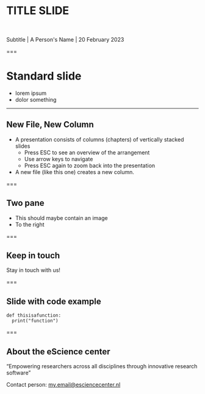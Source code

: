 <!-- .slide: data-state="title" -->

# TITLE SLIDE

<br>

Subtitle | A Person's Name | 20 February 2023



===

<!-- .slide: data-state="standard" -->

# Standard slide

- lorem ipsum
- dolor something

---

<!-- .slide: data-state="standard" -->

## New File, New Column
- A presentation consists of columns (chapters) of vertically stacked slides
  - Press ESC to see an overview of the arrangement
  - Use arrow keys to navigate
  - Press ESC again to zoom back into the presentation
- A new file (like this one) creates a new column.

===

<!-- .slide: data-state="two-pane" -->

## Two pane

- This should maybe contain an image
- To the right

===

<!-- .slide: data-state="keepintouch" -->

## Keep in touch

Stay in touch with us!


===

<!-- .slide: data-state="code" -->

## Slide with code example

```
def thisisafunction:
  print("function")
```

===

<!-- .slide: data-state="about" -->

## About the eScience center

“Empowering
researchers across
all disciplines
through innovative
research software”

Contact person:
[my.email@esciencecenter.nl](my.email@esciencecenter.nl)
